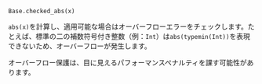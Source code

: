 ```
Base.checked_abs(x)
```

`abs(x)`を計算し、適用可能な場合はオーバーフローエラーをチェックします。たとえば、標準の二の補数符号付き整数（例：`Int`）は`abs(typemin(Int))`を表現できないため、オーバーフローが発生します。

オーバーフロー保護は、目に見えるパフォーマンスペナルティを課す可能性があります。
